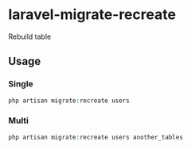 # laravel-migrate-recreate

Rebuild table

## Usage

### Single

~~~php
php artisan migrate:recreate users
~~~

### Multi

~~~php
php artisan migrate:recreate users another_tables
~~~